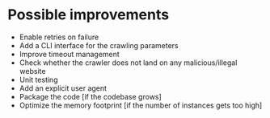 # Possible improvements

- Enable retries on failure
- Add a CLI interface for the crawling parameters
- Improve timeout management
- Check whether the crawler does not land on any malicious/illegal website
- Unit testing
- Add an explicit user agent
- Package the code [if the codebase grows]
- Optimize the memory footprint [if the number of instances gets too high]
